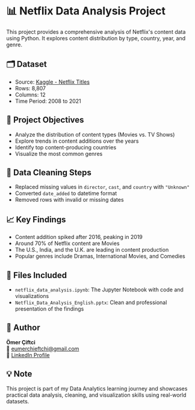 # 📊 Netflix Data Analysis Project

This project provides a comprehensive analysis of Netflix's content data using Python. It explores content distribution by type, country, year, and genre.

## 🗂️ Dataset

- Source: [Kaggle - Netflix Titles](https://www.kaggle.com/datasets/shivamb/netflix-shows)
- Rows: 8,807
- Columns: 12
- Time Period: 2008 to 2021

## 🎯 Project Objectives

- Analyze the distribution of content types (Movies vs. TV Shows)
- Explore trends in content additions over the years
- Identify top content-producing countries
- Visualize the most common genres

## 🧹 Data Cleaning Steps

- Replaced missing values in `director`, `cast`, and `country` with `"Unknown"`
- Converted `date_added` to datetime format
- Removed rows with invalid or missing dates

## 📈 Key Findings

- Content addition spiked after 2016, peaking in 2019
- Around 70% of Netflix content are Movies
- The U.S., India, and the U.K. are leading in content production
- Popular genres include Dramas, International Movies, and Comedies

## 📎 Files Included

- `netflix_data_analysis.ipynb`: The Jupyter Notebook with code and visualizations
- `Netflix_Data_Analysis_English.pptx`: Clean and professional presentation of the findings

## 👤 Author

**Ömer Çiftci**  
📧 eumerchieftchi@gmail.com  
🔗 [LinkedIn Profile](https://linkedin.com/in/eumer-chieftchi)

## 💡 Note

This project is part of my Data Analytics learning journey and showcases practical data analysis, cleaning, and visualization skills using real-world datasets.
